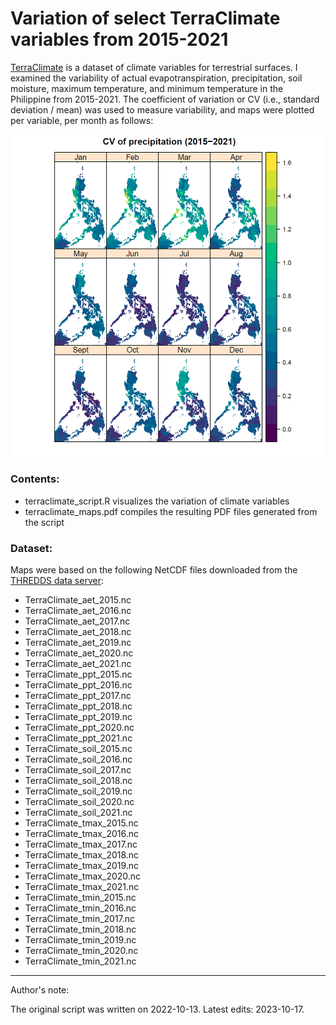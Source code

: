 # Variation of select TerraClimate variables from 2015-2021

[TerraClimate](https://www.climatologylab.org/terraclimate.html) is a dataset of climate variables for terrestrial surfaces. I examined the variability of actual evapotranspiration, precipitation, soil moisture, maximum temperature, and minimum temperature in the Philippine from 2015-2021. The coefficient of variation or CV (i.e., standard deviation / mean) was used to measure variability, and maps were plotted per variable, per month as follows:

![](images/paste-F898D1DB.png)

### Contents:

-   terraclimate_script.R visualizes the variation of climate variables
-   terraclimate_maps.pdf compiles the resulting PDF files generated from the script

### Dataset:

Maps were based on the following NetCDF files downloaded from the [THREDDS data server](http://thredds.northwestknowledge.net:8080/thredds/catalog/TERRACLIMATE_ALL/data/catalog.html):

-   TerraClimate_aet_2015.nc
-   TerraClimate_aet_2016.nc
-   TerraClimate_aet_2017.nc
-   TerraClimate_aet_2018.nc
-   TerraClimate_aet_2019.nc
-   TerraClimate_aet_2020.nc
-   TerraClimate_aet_2021.nc
-   TerraClimate_ppt_2015.nc
-   TerraClimate_ppt_2016.nc
-   TerraClimate_ppt_2017.nc
-   TerraClimate_ppt_2018.nc
-   TerraClimate_ppt_2019.nc
-   TerraClimate_ppt_2020.nc
-   TerraClimate_ppt_2021.nc
-   TerraClimate_soil_2015.nc
-   TerraClimate_soil_2016.nc
-   TerraClimate_soil_2017.nc
-   TerraClimate_soil_2018.nc
-   TerraClimate_soil_2019.nc
-   TerraClimate_soil_2020.nc
-   TerraClimate_soil_2021.nc
-   TerraClimate_tmax_2015.nc
-   TerraClimate_tmax_2016.nc
-   TerraClimate_tmax_2017.nc
-   TerraClimate_tmax_2018.nc
-   TerraClimate_tmax_2019.nc
-   TerraClimate_tmax_2020.nc
-   TerraClimate_tmax_2021.nc
-   TerraClimate_tmin_2015.nc
-   TerraClimate_tmin_2016.nc
-   TerraClimate_tmin_2017.nc
-   TerraClimate_tmin_2018.nc
-   TerraClimate_tmin_2019.nc
-   TerraClimate_tmin_2020.nc
-   TerraClimate_tmin_2021.nc

------------------------------------------------------------------------

Author's note:

The original script was written on 2022-10-13. Latest edits: 2023-10-17.
